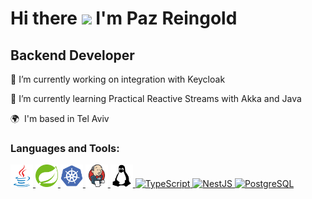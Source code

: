 Hi there ![](https://user-images.githubusercontent.com/18350557/176309783-0785949b-9127-417c-8b55-ab5a4333674e.gif) I'm Paz Reingold
====================================================================================================================================

Backend Developer
-----------------

🔭 I’m currently working on integration with Keycloak

🌱 I’m currently learning Practical Reactive Streams with Akka and Java

🌍  I'm based in Tel Aviv

<h3 align="left">Languages and Tools:</h3>
<p align="left">
  <a href="https://www.w3schools.com/java/" target="_blank" rel="noreferrer">
    <img src="https://raw.githubusercontent.com/devicons/devicon/master/icons/java/java-original.svg" alt="Java" width="36" height="36" />
  </a>
  <a href="https://www.baeldung.com/spring-tutorial" target="_blank" rel="noreferrer">
    <img src="https://raw.githubusercontent.com/devicons/devicon/master/icons/spring/spring-original.svg" alt="Spring" width="36" height="36" />
  </a>
  <a href="https://kubernetes.io/" target="_blank" rel="noreferrer">
    <img src="https://raw.githubusercontent.com/devicons/devicon/master/icons/kubernetes/kubernetes-plain.svg" alt="Kubernetes" width="36" height="36" />
  </a>
  <a href="https://www.jenkins.io/" target="_blank" rel="noreferrer">
    <img src="https://raw.githubusercontent.com/devicons/devicon/master/icons/jenkins/jenkins-original.svg" alt="Jenkins" width="36" height="36" />
  </a>
  <a href="https://www.redhat.com/en/technologies/linux-platforms/enterprise-linux" target="_blank" rel="noreferrer">
    <img src="https://raw.githubusercontent.com/devicons/devicon/master/icons/linux/linux-plain.svg" alt="Red Hat Enterprise Linux" width="36" height="36" />
  </a>
  <a href="https://www.typescriptlang.org/" target="_blank" rel="noreferrer">
    <img src="https://raw.githubusercontent.com/danielcranney/readme-generator/main/public/icons/skills/typescript-colored.svg" width="36" height="36" alt="TypeScript" />
  </a>
  <a href="https://docs.nestjs.com/" target="_blank" rel="noreferrer">
    <img src="https://raw.githubusercontent.com/danielcranney/readme-generator/main/public/icons/skills/nestjs-colored.svg" width="36" height="36" alt="NestJS" />
  <a href="https://www.postgresql.org/" target="_blank" rel="noreferrer">
    <img src="https://raw.githubusercontent.com/danielcranney/readme-generator/main/public/icons/skills/postgresql-colored.svg" width="36" height="36" alt="PostgreSQL" />
    </a>
  </a>
</p>
